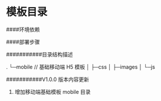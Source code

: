 # 模板目录

####环境依赖

####部署步骤

###########目录结构描述

.
└─mobile // 基础移动端 H5 模板
│ ├─css
│ ├─images
│ └─js

###########V1.0.0 版本内容更新

1. 增加移动端基础模板 mobile 目录

